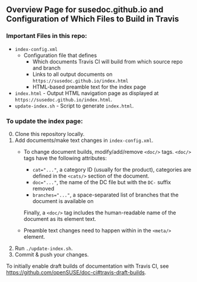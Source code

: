 ## Overview Page for susedoc.github.io and Configuration of Which Files to Build in Travis

### Important Files in this repo:

* `index-config.xml`
   * Configuration file that defines
      * Which documents Travis CI will build from which source repo and branch
      * Links to all output documents on `https://susedoc.github.io/index.html`
      * HTML-based preamble text for the index page
* `index.html` - Output HTML navigation page as displayed at `https://susedoc.github.io/index.html`.
* `update-index.sh` - Script to generate `index.html`.

### To update the index page:

0. Clone this repository locally.
1. Add documents/make text changes in `index-config.xml`.
   * To change document builds, modify/add/remove `<doc/>` tags. `<doc/>` tags have the following attributes:
      * `cat="..."`, a category ID (usually for the product), categories are defined in the `<cats/>` section of the document.
      * `doc="..."`, the name of the DC file but with the `DC-` suffix removed
      * `branches="..."`, a space-separated list of branches that the document is available on
      
     Finally, a `<doc/>` tag includes the human-readable name of the document as its element text.
   * Preamble text changes need to happen within in the `<meta/>` element.
2. Run `./update-index.sh`.
3. Commit & push your changes.

To initially enable draft builds of documentation with Travis CI, see https://github.com/openSUSE/doc-ci#travis-draft-builds.
